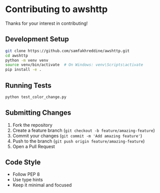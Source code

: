 # Contributing to awshttp

Thanks for your interest in contributing!

## Development Setup

```bash
git clone https://github.com/samfakhreddine/awshttp.git
cd awshttp
python -m venv venv
source venv/bin/activate  # On Windows: venv\Scripts\activate
pip install -e .
```

## Running Tests

```bash
python test_color_change.py
```

## Submitting Changes

1. Fork the repository
2. Create a feature branch (`git checkout -b feature/amazing-feature`)
3. Commit your changes (`git commit -m 'Add amazing feature'`)
4. Push to the branch (`git push origin feature/amazing-feature`)
5. Open a Pull Request

## Code Style

- Follow PEP 8
- Use type hints
- Keep it minimal and focused
